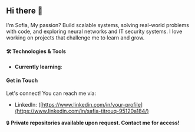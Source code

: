 ## Hi there 👋
I'm Sofia, 
My passion? Build scalable systems, solving real-world problems with code, and exploring neural networks and IT security systems. I love working on projects that challenge me to learn and grow.

#### 🛠️ Technologies & Tools
-  **Currently learning**: 

#### Get in Touch
Let's connect! You can reach me via:
- LinkedIn: ([https://www.linkedin.com/in/your-profile](https://www.linkedin.com/in/safia-titrouq-95120a184/)

🔒 **Private repositories available upon request. Contact me for access!**
